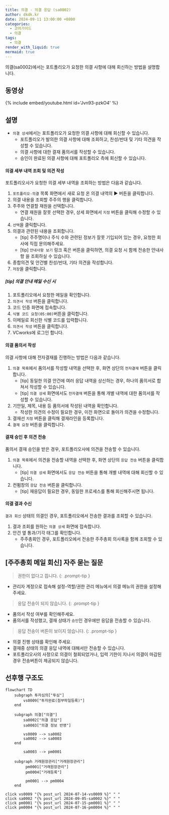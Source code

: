 ```yaml
---
title: 의결 - 의결 응답 (sa0002)
author: dkdk.kr
date: 2024-09-11 13:00:00 +0800
categories:
  - 코어가이드
  - 의결
tags:
  - 의결
render_with_liquid: true
mermaid: true
---
```


의결(sa0002)에서는 포트폴리오가 요청한 의결 사항에 대해 회신하는 방법을 설명합니다.

## 동영상

{% include embed/youtube.html id='Jvn93-pzkO4' %}

## 설명
- `의결 상세`에서는 포트폴리오가 요청한 의결 사항에 대해 회신할 수 있습니다.
	- 포트폴리오가 발의한 의결 사항에 대해 조회하고, 찬성/반대 및 기타 의견을 작성할 수 있습니다.
	- 의결 사항에 대한 결재 품의서를 작성할 수 있습니다.
	- 승인이 완료된 의결 사항에 대해 포트폴리오 측에 회신할 수 있습니다.

#### 의결 세부 내역 조회 및 의견 작성
포트폴리오사가 요청한 의결 세부 내역을 조회하는 방법은 다음과 같습니다.

1. `포트폴리오-의결` 목록 화면에서 새로 요청 온 의결 내역의 ▶ 버튼을 클릭합니다.
2. 의결 내용을 조회할 주주의 행을 클릭합니다.
3. 주주와 연결할 재원을 선택합니다.
	- 연결 재원을 잘못 선택한 경우, 상세 화면에서 `지정` 버튼을 클릭해 수정할 수 있습니다.
4. `선택`을 클릭합니다.
5. 의결과 관련된 내용을 조회합니다.
	- [tip] 주주명이나 주식 수와 관련된 정보가 잘못 기입되어 있는 경우, 요청한 회사에 직접 문의해주세요.
	- [tip] `안내사항 보기` 링크 혹은 버튼을 클릭하면, 의결 요청 시 함께 전송한 안내사항 을 조회하실 수 있습니다.
6. 종합의견 및 안건별 찬성/반대, 기타 의견을 작성합니다.
7. `저장`을 클릭합니다.

##### [tip] 의결 안내 메일 수신 시
1. 포트폴리오에서 요청한 메일을 확인합니다.
2. `의견서 작성` 버튼을 클릭합니다.
3. 코드 인증 화면에 접속합니다.
4. `식별 코드 요청(05:00)`버튼을 클릭합니다.
5. 이메일로 회신한 식별 코드를 입력합니다.
6. `의견서 작성` 버튼을 클릭합니다.
7. VCworks에 로그인 합니다.

#### 의결 품의서 작성
의결 사항에 대해 전자결재를 진행하는 방법은 다음과 같습니다.

1. `의결 목록`에서 품의서를 작성할 내역을 선택한 후, 화면 상단의 `전자결재` 버튼을 클릭합니다.
	- [tip] 동일한 의결 안건에 여러 응답 내역을 상신하는 경우, 하나의 품의서로 합쳐서 작성할 수 있습니다.
	- [tip] `의결 상세` 화면에서도 `전자결재` 버튼을 통해 개별 내역에 대한 품의서를 작성할 수 있습니다.
2. 기안일, 제목, 내용 등 품의서에 작성된 내역을 확인합니다.
	- 작성한 의견의 수정이 필요한 경우, 이전 화면으로 돌아가 의견을 수정합니다.
3. 결재선 `지정` 버튼을 클릭해 결재라인을 등록합니다.
4. `결재 요청` 버튼을 클릭합니다.

#### 결재 승인 후 의견 전송
품의서 결재 승인을 받은 경우, 포트폴리오사에 의견을 전송할 수 있습니다.

1. `의결 목록`에서 의견을 전송할 내역을 선택한 후, 화면 상단의 `응답 전송` 버튼을 클릭합니다.
	- [tip] `의결 상세` 화면에서도 `응답 전송` 버튼을 통해 개별 내역에 대해 회신할 수 있습니다.
2. 컨펌창의 `응답 전송` 버튼을 클릭합니다.
	- [tip] 재응답이 필요한 경우, 동일한 프로세스를 통해 회신해주시면 됩니다.

#### 의결 결과 수신
`결과 회신` 상태의 의결인 경우, 포트폴리오에서 전송한 결과를 조회할 수 있습니다.

1. 결과 조회를 원하는 `의결 상세` 화면에 접속합니다.
2. 안건 옆 통과/기각 태그를 확인합니다.
	- 주주총회인 경우, 포트폴리오에서 전송한 주주총회 의사록을 함께 조회할 수 있습니다.

## [주주총회 메일 회신] 자주 묻는 질문

> 권한이 없다고 뜹니다.
{: .prompt-tip }
- 관리자 계정으로 접속해 설정-역할/권한 관리 메뉴에서 의결 메뉴의 권한을 설정해주세요.

> 응답 전송이 되지 않습니다.
{: .prompt-tip }
- 품의서 작성 여부를 확인해주세요.
- 품의서를 작성했고, 결재 상태가 `승인`인 경우에만 응답을 전송할 수 있습니다.

> 응답 전송이 버튼이 보이지 않습니다.
{: .prompt-tip }
- 의결 진행 상태를 확인해 주세요.
- 결재중 상태의 의결 응답 내역에 대해서만 전송할 수 있습니다.
- 포트폴리오사의 사정으로 의결이 철회되었거나, 입력 기한이 지나서 의결이 마감된 경우 전송버튼이 제공되지 않습니다.

## 선후행 구조도

```mermaid
flowchart TD
    subgraph 투자심의["투심"]
        vs0009["투자완료(첨부파일등록)"]
    end

    subgraph 의결["의결"]
        sa0002["의결 응답"]
        sa0003["의결 정보 반영"]

        vs0009 --> sa0002
        sa0002 --> sa0003
    end

        sa0003 --> pm0001

    subgraph 거래원장관리["거래원장관리"]
         pm0001["거래원장관리"]
		 pm0004["거래등록"]

         pm0001 --> pm0004
    end

click vs0009 "{% post_url 2024-07-14-vs0009 %}" " "
click sa0002 "{% post_url 2024-09-05-sa0002 %}" " "
click pm0001 "{% post_url 2024-07-15-pm0001 %}" " "
click pm0004 "{% post_url 2024-07-16-pm0004 %}" " "



```